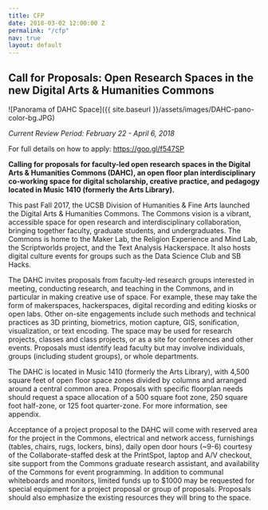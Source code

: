 ```yaml
---
title: CFP
date: 2018-03-02 12:00:00 Z
permalink: "/cfp"
nav: true
layout: default
---
```


## Call for Proposals: Open Research Spaces in the new Digital Arts & Humanities Commons

![Panorama of DAHC Space]({{ site.baseurl }}/assets/images/DAHC-pano-color-bg.JPG)

_Current Review Period: February 22 - April 6, 2018_

For full details on how to apply: <https://goo.gl/f547SP>

**Calling for proposals for faculty-led open research spaces in the Digital Arts & Humanities Commons (DAHC), an open floor plan interdisciplinary co-working space for digital scholarship, creative practice, and pedagogy located in Music 1410 (formerly the Arts Library).**

This past Fall 2017, the UCSB Division of Humanities & Fine Arts launched the Digital Arts & Humanities Commons. The Commons vision is a vibrant, accessible space for open research and interdisciplinary collaboration, bringing together faculty, graduate students, and undergraduates. The Commons is home to the Maker Lab, the Religion Experience and Mind Lab, the Scriptworlds project, and the Text Analysis Hackerspace. It also hosts digital culture events for groups such as the Data Science Club and SB Hacks.

The DAHC invites proposals from faculty-led research groups interested in meeting, conducting research, and teaching in the Commons, and in particular in making creative use of space. For example, these may take the form of makerspaces, hackerspaces, digital recording and editing kiosks or open labs. Other on-site engagements include such methods and technical practices as 3D printing, biometrics, motion capture, GIS, sonification, visualization, or text encoding. The space may be used for research projects, classes and class projects, or as a site for conferences and other events. Proposals must identify lead faculty but may involve individuals, groups (including student groups), or whole departments.

The DAHC is located in Music 1410 (formerly the Arts Library), with 4,500 square feet of open floor space zones divided by columns and arranged around a central common area. Proposals with specific floorplan needs should request a space allocation of a 500 square foot zone, 250 square foot half-zone, or 125 foot quarter-zone. For more information, see appendix.

Acceptance of a project proposal to the DAHC will come with reserved area for the project in the Commons, electrical and network access, furnishings (tables, chairs, rugs, lockers, bins), daily open door hours (~9-6) courtesy of the Collaborate-staffed desk at the PrintSpot, laptop and A/V checkout, site support from the Commons graduate research assistant, and availability of the Commons for event programming. In addition to communal whiteboards and monitors, limited funds up to $1000 may be requested for special equipment for a project proposal or group of proposals. Proposals should also emphasize the existing resources they will bring to the space.

